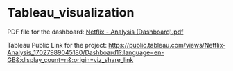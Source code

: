 # Tableau_visualization

PDF file for the dashboard:
[Netflix - Analysis (Dashboard).pdf](https://github.com/aditya0798/Tableau_visualization/files/13782104/Netflix.-.Analysis.Dashboard.pdf)

Tableau Public Link for the project:
https://public.tableau.com/views/Netflix-Analysis_17027989045180/Dashboard1?:language=en-GB&:display_count=n&:origin=viz_share_link
